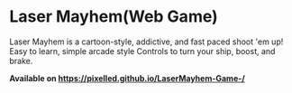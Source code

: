 # Laser Mayhem(Web Game)

Laser Mayhem is a cartoon-style, addictive, and fast paced shoot 'em up! Easy to learn, simple arcade style Controls to turn your ship, boost, and brake.

**Available on https://pixelled.github.io/LaserMayhem-Game-/**
